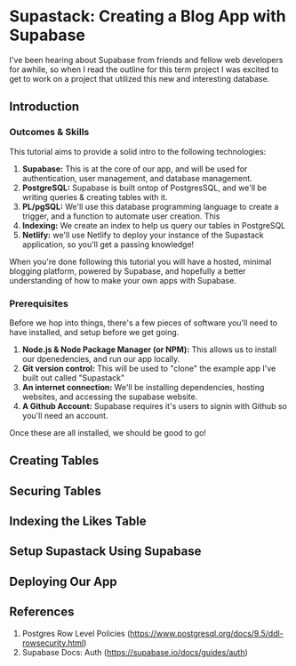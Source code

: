 # Supastack: Creating a Blog App with Supabase

I've been hearing about Supabase from friends and fellow web developers for awhile, so when I read the outline for this term project I was excited to get to work on a project that utilized this new and interesting database.

## Introduction

### Outcomes & Skills

This tutorial aims to provide a solid intro to the following technologies:

1. **Supabase:** This is at the core of our app, and will be used for authentication, user management, and database management.
2. **PostgreSQL:** Supabase is built ontop of PostgresSQL, and we'll be writing queries & creating tables with it.
3. **PL/pgSQL:** We'll use this database programming language to create a trigger, and a function to automate user creation. This
4. **Indexing:** We create an index to help us query our tables in PostgreSQL
5. **Netlify:** we'll use Netlify to deploy your instance of the Supastack application, so you'll get a passing knowledge!

When you're done following this tutorial you will have a hosted, minimal blogging platform, powered by Supabase, and hopefully a better understanding of how to make your own apps with Supabase.

### Prerequisites

Before we hop into things, there's a few pieces of software you'll need to have installed, and setup before we get going.

1. **Node.js & Node Package Manager (or NPM):** This allows us to install our dpenedencies, and run our app locally.
2. **Git version control:** This will be used to "clone" the example app I've built out called "Supastack"
3. **An internet connection:** We'll be installing dependencies, hosting websites, and accessing the supabase website.
4. **A Github Account:** Supabase requires it's users to signin with Github so you'll need an account.

Once these are all installed, we should be good to go!

## Creating Tables

## Securing Tables

## Indexing the Likes Table

## Setup Supastack Using Supabase

## Deploying Our App

## References

1. Postgres Row Level Policies (https://www.postgresql.org/docs/9.5/ddl-rowsecurity.html)
2. Supabase Docs: Auth (https://supabase.io/docs/guides/auth)
